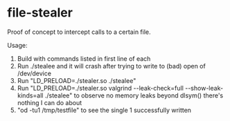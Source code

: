 # file-stealer
Proof of concept to intercept calls to a certain file.

Usage:
 1. Build with commands listed in first line of each
 2. Run ./stealee and it will crash after trying to write to (bad) open of /dev/device
 3. Run "LD_PRELOAD=./stealer.so ./stealee"
 4. Run "LD_PRELOAD=./stealer.so valgrind --leak-check=full --show-leak-kinds=all ./stealee" to observe no memory leaks beyond dlsym() there's nothing I can do about
 5. "od -tu1 /tmp/testfile" to see the single 1 successfully written

